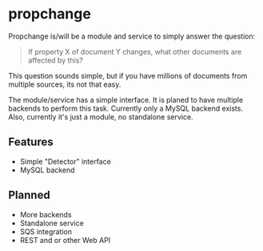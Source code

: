 # propchange
Propchange is/will be a module and service to simply answer the question:

> If property X of document Y changes, what other documents are affected by this?

This question sounds simple, but if you have millions of documents from multiple sources,
its not that easy.

The module/service has a simple interface. It is planed to have multiple backends to perform
this task. Currently only a MySQL backend exists. Also, currently it's just a module, no standalone
service.

## Features
* Simple "Detector" interface
* MySQL backend

## Planned
* More backends
* Standalone service
* SQS integration
* REST and or other Web API